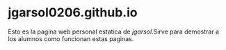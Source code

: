 # jgarsol0206.github.io
Esto es la pagina web personal estatica de *jgarsol*.Sirve para demostrar a los alumnos como funcionan estas paginas.
